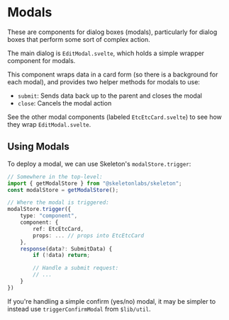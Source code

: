 # Modals

These are components for dialog boxes (modals), particularly for dialog boxes that perform some sort of complex action.

The main dialog is `EditModal.svelte`, which holds a simple wrapper component for modals.

This component wraps data in a card form (so there is a background for each modal), and provides two helper methods for modals to use:

- `submit`: Sends data back up to the parent and closes the modal
- `close`: Cancels the modal action

See the other modal components (labeled `EtcEtcCard.svelte`) to see how they wrap `EditModal.svelte`.

## Using Modals

To deploy a modal, we can use Skeleton's `modalStore.trigger`:

```ts
// Somewhere in the top-level:
import { getModalStore } from "@skeletonlabs/skeleton";
const modalStore = getModalStore();

// Where the modal is triggered:
modalStore.trigger({
    type: "component",
    component: {
        ref: EtcEtcCard,
        props: ... // props into EtcEtcCard
    },
    response(data?: SubmitData) {
        if (!data) return;

        // Handle a submit request:
        // ...
    }
})
```

If you're handling a simple confirm (yes/no) modal, it may be simpler to instead use `triggerConfirmModal` from `$lib/util`.
